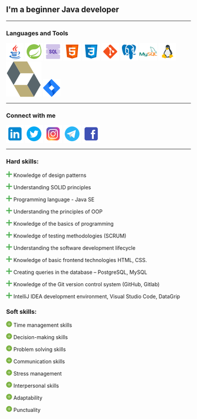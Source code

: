 <!-- [![Header](https://github.com/baimuhtar/baimuhtar/blob/main/assets/logo.png)](https://github.com/baimuhtar) -->

## I'm a beginner Java developer
___

### Languages and Tools
[![Java](https://github.com/baimuhtar/baimuhtar/blob/main/tool_icons/java.png)](https://github.com/AbayMuhanov)
[![Spring](https://github.com/baimuhtar/baimuhtar/blob/main/tool_icons/spring.png)](https://github.com/AbayMuhanov)
[![SQL](https://github.com/baimuhtar/baimuhtar/blob/main/tool_icons/sql.png)](https://github.com/AbayMuhanov)
[![HTML](https://github.com/baimuhtar/baimuhtar/blob/main/tool_icons/html.png)](https://github.com/AbayMuhanov)
[![CSS](https://github.com/baimuhtar/baimuhtar/blob/main/tool_icons/css.png)](https://github.com/AbayMuhanov)
[![GIT](https://github.com/baimuhtar/baimuhtar/blob/main/tool_icons/git.png)](https://github.com/AbayMuhanov)
[![PostgreSQL](https://github.com/baimuhtar/baimuhtar/blob/main/tool_icons/postgre.png)](https://github.com/AbayMuhanov)
[![MySQL](https://github.com/baimuhtar/baimuhtar/blob/main/tool_icons/mysql.png)](https://github.com/AbayMuhanov)
[![Linux](https://github.com/baimuhtar/baimuhtar/blob/main/tool_icons/linux.png)](https://github.com/AbayMuhanov)
[![Hibernate](https://github.com/baimuhtar/baimuhtar/blob/main/tool_icons/hibernate.svg)](https://github.com/AbayMuhanov)
[![Jira](https://github.com/baimuhtar/baimuhtar/blob/main/tool_icons/jira.png)](https://github.com/AbayMuhanov)
___
### Connect with me
[![LinkedIn](https://github.com/baimuhtar/baimuhtar/blob/main/contact_icons/linkedin.png)](https://www.linkedin.com/in/mukhtar-baitanatov-a03978121/)
[![Twitter](https://github.com/baimuhtar/baimuhtar/blob/main/contact_icons/twitter.png)](https://t.me/AbayMuhanov)
[![Instagram](https://github.com/baimuhtar/baimuhtar/blob/main/contact_icons/instagram.png)](https://www.instagram.com/baimuhtar/)
[![Telegram](https://github.com/baimuhtar/baimuhtar/blob/main/contact_icons/telegram.png)](https://t.me/baimuhtar/)
[![Facebook](https://github.com/baimuhtar/baimuhtar/blob/main/contact_icons/facebook.png)](https://www.facebook.com/mukhtar.baitanatov/)


___
### Hard skills:
![plus](https://github.com/baimuhtar/baimuhtar/blob/main/description_icon/plus.png) Knowledge of design patterns

![plus](https://github.com/baimuhtar/baimuhtar/blob/main/description_icon/plus.png) Understanding SOLID principles

![plus](https://github.com/baimuhtar/baimuhtar/blob/main/description_icon/plus.png) Programming language - Java SE

![plus](https://github.com/baimuhtar/baimuhtar/blob/main/description_icon/plus.png) Understanding the principles of OOP

![plus](https://github.com/baimuhtar/baimuhtar/blob/main/description_icon/plus.png) Knowledge of the basics of programming

![plus](https://github.com/baimuhtar/baimuhtar/blob/main/description_icon/plus.png) Knowledge of testing methodologies (SCRUM)

![plus](https://github.com/baimuhtar/baimuhtar/blob/main/description_icon/plus.png) Understanding the software development lifecycle

![plus](https://github.com/baimuhtar/baimuhtar/blob/main/description_icon/plus.png) Knowledge of basic frontend technologies HTML, CSS.

![plus](https://github.com/baimuhtar/baimuhtar/blob/main/description_icon/plus.png) Creating queries in the database – PostgreSQL, MySQL

![plus](https://github.com/baimuhtar/baimuhtar/blob/main/description_icon/plus.png) Knowledge of the Git version control system (GitHub, Gitlab)

![plus](https://github.com/baimuhtar/baimuhtar/blob/main/description_icon/plus.png) IntelliJ IDEA development environment, Visual Studio Code, DataGrip

### Soft skills:
<img src="plus2.png"> Time management skills

<img src="plus2.png"> Decision-making skills

<img src="plus2.png"> Problem solving skills

<img src="plus2.png"> Communication skills

<img src="plus2.png"> Stress management

<img src="plus2.png"> Interpersonal skills

<img src="plus2.png"> Adaptability

<img src="plus2.png"> Punctuality
